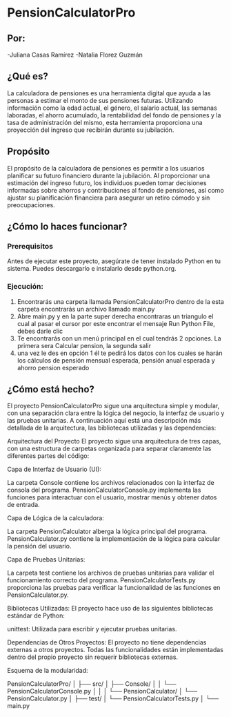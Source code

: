 

# PensionCalculatorPro

## Por:
-Juliana Casas Ramírez
-Natalia Florez Guzmán

## ¿Qué es?

La calculadora de pensiones es una herramienta digital que ayuda a las personas a estimar el monto de sus pensiones futuras. Utilizando información como la edad actual, el género, el salario actual, las semanas laboradas, el ahorro acumulado, la rentabilidad del fondo de pensiones y la tasa de administración del mismo, esta herramienta proporciona una proyección del ingreso que recibirán durante su jubilación.

## Propósito
El propósito de la calculadora de pensiones es permitir a los usuarios planificar su futuro financiero durante la jubilación. Al proporcionar una estimación del ingreso futuro, los individuos pueden tomar decisiones informadas sobre ahorros y contribuciones al fondo de pensiones, así como ajustar su planificación financiera para asegurar un retiro cómodo y sin preocupaciones.

## ¿Cómo lo haces funcionar?

### Prerequisitos

Antes de ejecutar este proyecto, asegúrate de tener instalado Python en tu sistema. Puedes descargarlo e instalarlo desde python.org.

### Ejecución:

1. Encontrarás una carpeta llamada PensionCalculatorPro dentro de la esta carpeta encontrarás un archivo llamado main.py
2. Abre  main.py y en la parte super derecha encontraras un triangulo el cual al pasar el cursor por este encontrar el mensaje Run Python File, debes darle clic
3. ⁠Te encontrarás con un menú principal en el cual tendrás 2 opciones. La primera sera Calcular pension, la segunda salir
4. ⁠una vez le des en opción 1 él te pedirá los datos con los cuales se harán los cálculos de pensión mensual esperada, pensión anual esperada y ahorro pension esperado

## ¿Cómo está hecho?

El proyecto PensionCalculatorPro sigue una arquitectura simple y modular, con una separación clara entre la lógica del negocio, la interfaz de usuario y las pruebas unitarias. A continuación aquí está una descripción más detallada de la arquitectura, las bibliotecas utilizadas y las dependencias:

Arquitectura del Proyecto
El proyecto sigue una arquitectura de tres capas, con una estructura de carpetas organizada para separar claramente las diferentes partes del código:

Capa de Interfaz de Usuario (UI):

La carpeta Console contiene los archivos relacionados con la interfaz de consola del programa.
PensionCalculatorConsole.py implementa las funciones para interactuar con el usuario, mostrar menús y obtener datos de entrada.

Capa de Lógica de la calculadora:

La carpeta PensionCalculator alberga la lógica principal del programa.
PensionCalculator.py contiene la implementación de la lógica para calcular la pensión del usuario.

Capa de Pruebas Unitarias:

La carpeta test contiene los archivos de pruebas unitarias para validar el funcionamiento correcto del programa.
PensionCalculatorTests.py proporciona las pruebas para verificar la funcionalidad de las funciones en PensionCalculator.py.

Bibliotecas Utilizadas:
El proyecto hace uso de las siguientes bibliotecas estándar de Python:

unittest: Utilizada para escribir y ejecutar pruebas unitarias.

Dependencias de Otros Proyectos:
El proyecto no tiene dependencias externas a otros proyectos. Todas las funcionalidades están implementadas dentro del propio proyecto sin requerir bibliotecas externas.

Esquema de la modularidad:

PensionCalculatorPro/
│
├── src/
│   ├── Console/
│   │   └── PensionCalculatorConsole.py
│   │
│   └── PensionCalculator/
│       └── PensionCalculator.py
│
├── test/
│   └── PensionCalculatorTests.py
│
└── main.py




#
